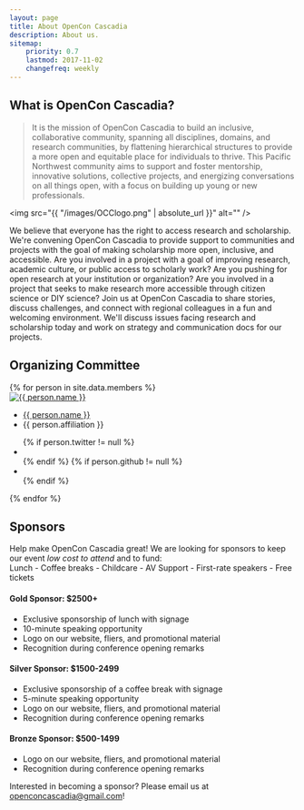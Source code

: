 ```yaml
---
layout: page
title: About OpenCon Cascadia
description: About us.
sitemap:
    priority: 0.7
    lastmod: 2017-11-02
    changefreq: weekly
---
```


## What is OpenCon Cascadia?

> It is the mission of OpenCon Cascadia to build an inclusive, collaborative community, spanning all disciplines, domains, and research communities, by flattening hierarchical structures to provide a more open and equitable place for individuals to thrive. This Pacific Northwest community aims to support and foster mentorship, innovative solutions, collective projects, and energizing conversations on all things open, with a focus on building up young or new professionals.

<span class="image left"><img src="{{ "/images/OCClogo.png" | absolute_url }}" alt="" /></span>

We believe that everyone has the right to access research and scholarship. We're convening OpenCon Cascadia to provide support to communities and projects with the goal of making scholarship more open, inclusive, and accessible. Are you involved in a project with a goal of improving research, academic culture, or public access to scholarly work? Are you pushing for open research at your institution or organization? Are you involved in a project that seeks to make research more accessible through citizen science or DIY science?
Join us at OpenCon Cascadia to share stories, discuss challenges, and connect with regional colleagues in a fun and welcoming environment. We'll discuss issues facing research and scholarship today and work on strategy and communication docs for our projects.

## Organizing Committee

<div id="members">
    {% for person in site.data.members %}
    <div class="member">
        <a href="/team/{{ person.name | slugify }}" style="border: 0;">
            <img src="{{ person.image }}" alt="{{ person.name }}">
        </a>
        <ul>
            <a href="/team/{{ person.name | slugify }}"><li class="name">{{ person.name }}</li></a>
            <li class="job-title">{{ person.affiliation }}</li>
        </ul>
        <ul class="contact-member">
            {% if person.twitter != null %}
                <li><a class="contact-icon" target="_blank" href="http://twitter.com/{{ person.twitter }}"><i class="fa fa-twitter" aria-hidden="true"></i></a></li>
            {% endif %}
            {% if person.github != null %}
                <li><a class="contact-icon" target="_blank" href="http://github.com/{{ person.github }}"><i class="fa fa-github" aria-hidden="true"></i></a></li>
            {% endif %}
        </ul>
    </div>
    {% endfor %}
</div>

## Sponsors

Help make OpenCon Cascadia great! We are looking for sponsors to keep our event *low cost to attend* and to fund:<br>
Lunch - Coffee breaks - Childcare - AV Support - First-rate speakers - Free tickets

#### Gold Sponsor: $2500+

- Exclusive sponsorship of lunch with signage
- 10-minute speaking opportunity
- Logo on our website, fliers, and promotional material
- Recognition during conference opening remarks

#### Silver Sponsor: $1500-2499

- Exclusive sponsorship of a coffee break with signage
- 5-minute speaking opportunity
- Logo on our website, fliers, and promotional material
- Recognition during conference opening remarks

#### Bronze Sponsor: $500-1499

- Logo on our website, fliers, and promotional material
- Recognition during conference opening remarks

Interested in becoming a sponsor? Please email us at [openconcascadia@gmail.com](mailto:openconcascadia@gmail.com)!